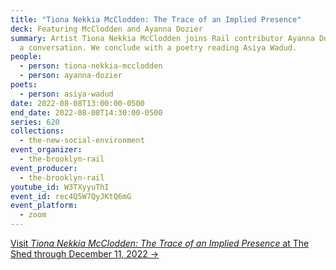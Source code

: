 ```yaml
---
title: "Tiona Nekkia McClodden: The Trace of an Implied Presence"
deck: Featuring McClodden and Ayanna Dozier
summary: Artist Tiona Nekkia McClodden joins Rail contributor Ayanna Dozier for
  a conversation. We conclude with a poetry reading Asiya Wadud.
people:
  - person: tiona-nekkia-mcclodden
  - person: ayanna-dozier
poets:
  - person: asiya-wadud
date: 2022-08-08T13:00:00-0500
end_date: 2022-08-08T14:30:00-0500
series: 620
collections:
  - the-new-social-environment
event_organizer:
  - the-brooklyn-rail
event_producer:
  - the-brooklyn-rail
youtube_id: W3TXyyuThI
event_id: rec4Q5W7QyJKtQ6mG
event_platform:
  - zoom
---
```

[Visit *Tiona Nekkia McClodden: The Trace of an Implied Presence* at The Shed through December 11, 2022 →](https://theshed.org/program/248-tiona-nekkia-mc-clodden-the-trace-of-an-implied-presence)